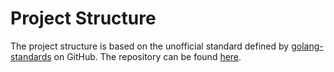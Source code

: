 # Project Structure

The project structure is based on the unofficial standard defined by
[golang-standards](https://github.com/golang-standards) on GitHub.
The repository can be found
[here](https://github.com/golang-standards/project-layout).

